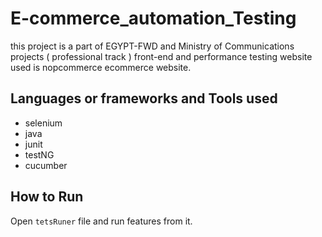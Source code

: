 # E-commerce_automation_Testing
this project is a part of EGYPT-FWD and Ministry of Communications projects ( professional track )  front-end and performance testing
website used is nopcommerce ecommerce website.
## Languages or frameworks and Tools used

* selenium
* java
* junit
* testNG
* cucumber
## How to Run
Open `tetsRuner` file and run features from it.
